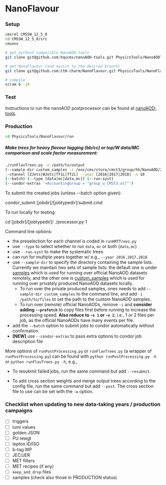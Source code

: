 # NanoFlavour

### Setup

```bash
cmsrel CMSSW_12_5_0
cd CMSSW_12_5_0/src
cmsenv

# get python3 compatible NanoAOD-tools
git clone git@github.com:hqucms/nanoAOD-tools.git PhysicsTools/NanoAODTools -b cmssw-py3

# get NanoFlavour (and switch to the desired branch)
git clone git@github.com:ttH-charm/NanoFlavour.git PhysicsTools/NanoFlavour

# compile
scram b -j8
```

### Test

Instructions to run the nanoAOD postprocessor can be found at [nanoAOD-tools](https://github.com/cms-nanoAOD/nanoAOD-tools#nanoaod-tools).

### Production

```bash
cd PhysicsTools/NanoFlavour/run
```

##### Make trees for heavy flavour tagging (bb/cc) or top/W data/MC comparison and scale factor measurement:

```bash
./runFlavTrees.py -o /path/to/output
(--sample-dir custom_samples -i /eos/cms/store/cmst3/group/hh/NanoAOD/20220722_NanoAODv9_pnWithTau/2018)
--channel [ZJets|WJets|TT1L|TT2L] --year [2016|2017|2018] -n 10
(--batch) (--type [data|mc|data,mc]) (--run-syst)
(--condor-extras '+AccountingGroup = "group_u_CMST3.all"')
```

To submit the created jobs (unless --batch option given):

condor_submit [jobdir]/[jobtypedir]/submit.cmd

To run locally for testing:

cd [jobdir]/[jobtypedir]/
./processor.py 1

Command line options:

- the preselection for each channel is coded in `runHRTTrees.py`
- use `--type` to select whether to run `data`, `mc` or both (`data,mc`)
- use `--run-syst` to make the systematic trees
- can run for multiple years together w/ e.g., `--year 2016,2017,2018`
- use `--sample-dir` to specify the directory containing the sample lists. Currently we maintain two sets of sample lists: the default one is under [samples](run/samples) which is used for running over official NanoAOD datasets remotely, and the other one is [custom_samples](run/custom_samples) which is used for running over privately produced NanoAOD datasets locally.
  - To run over the private produced samples, ones needs to add `--sample-dir custom_samples` to the command line, and add `-i /path/to/files` to set the path to the custom NanoAOD samples.
  - To run over (remote) official NanoAODs, remove `-i` and **consider adding `--prefetch`** to copy files first before running to increase the processing speed. **Also reduce to `-n 1` or `-n 2`**, i.e., 1 or 2 files per job, as the official NanoAODs have many events per file.
- add the `--batch` option to submit jobs to condor automatically without confirmation
- **[NEW]** use `--condor-extras` to pass extra options to condor job description file

More options of `runPostProcessing.py` or `runFlavTrees.py` (a wrapper of `runPostProcessing.py`) can be found with `python runPostProcessing.py -h` or `python runFlavTrees.py -h`, e.g.,

- To resubmit failed jobs, run the same command but add `--resubmit`.

- To add cross section weights and merge output trees according to the config file, run the same command but add `--post`. The cross section file to use can be set with the `-w` option.

### Checklist when updating to new data-taking years / production campaigns

- [ ] triggers
- [ ] lumi values
- [ ] golden JSON
- [ ] PU rewgt
- [ ] lepton ID/ISO
- [ ] b-tag WP
- [ ] JEC/JER
- [ ] MET filters
- [ ] MET recipes (if any)
- [ ] `keep_and_drop` files
- [ ] samples (check also those in PRODUCTION status)
